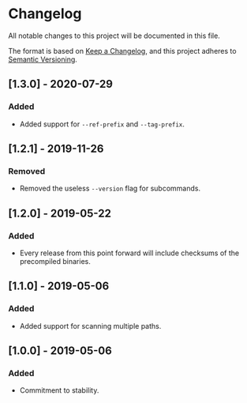 # Changelog

All notable changes to this project will be documented in this file.

The format is based on [Keep a Changelog](https://keepachangelog.com/en/1.0.0/),
and this project adheres to [Semantic Versioning](https://semver.org/spec/v2.0.0.html).

## [1.3.0] - 2020-07-29

### Added
- Added support for `--ref-prefix` and `--tag-prefix`.

## [1.2.1] - 2019-11-26

### Removed
- Removed the useless `--version` flag for subcommands.

## [1.2.0] - 2019-05-22

### Added
- Every release from this point forward will include checksums of the precompiled binaries.

## [1.1.0] - 2019-05-06

### Added
- Added support for scanning multiple paths.

## [1.0.0] - 2019-05-06

### Added
- Commitment to stability.
